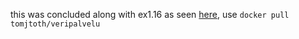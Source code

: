 this was concluded along with ex1.16 as seen [here](https://github.com/tomjtoth/DevOps-with-Docker/commit/2aa8bbff30d1baac934ae181da5a330f1c5ddffd), use `docker pull tomjtoth/veripalvelu`
